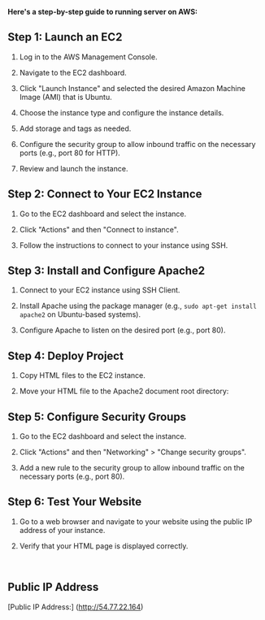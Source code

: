 **Here's a step-by-step guide to running server on AWS:**





## Step 1: Launch an EC2 



1. Log in to the AWS Management Console.

2. Navigate to the EC2 dashboard.

3. Click "Launch Instance" and selected the desired Amazon Machine Image (AMI) that is Ubuntu.

4. Choose the instance type and configure the instance details.

5. Add storage and tags as needed.

6. Configure the security group to allow inbound traffic on the necessary ports (e.g., port 80 for HTTP).

7. Review and launch the instance.





## Step 2: Connect to Your EC2 Instance



1. Go to the EC2 dashboard and select the instance.

2. Click "Actions" and then "Connect to instance".

3. Follow the instructions to connect to your instance using SSH.





## Step 3: Install and Configure Apache2



1. Connect to your EC2 instance using SSH Client.

2. Install Apache using the package manager (e.g., `sudo apt-get install apache2` on Ubuntu-based systems).

3. Configure Apache to listen on the desired port (e.g., port 80).





## Step 4: Deploy Project



1. Copy HTML files to the EC2 instance.

2. Move your HTML file to the Apache2 document root directory:





## Step 5: Configure Security Groups



1. Go to the EC2 dashboard and select the instance.

2. Click "Actions" and then "Networking" > "Change security groups".

3. Add a new rule to the security group to allow inbound traffic on the necessary ports (e.g., port 80).





## Step 6: Test Your Website



1. Go to a web browser and navigate to your website using the public IP address of your instance.

2. Verify that your HTML page is displayed correctly.


<br>

## Public IP Address
[Public IP Address:] (http://54.77.22.164)

